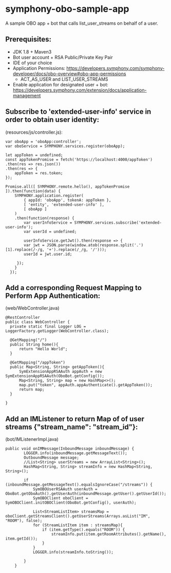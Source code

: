 # symphony-obo-sample-app
A sample OBO app + bot that calls list_user_streams on behalf of a user.

## Prerequisites:
* JDK 1.8 + Maven3
* Bot user account + RSA Public/Private Key Pair
* IDE of your choice
* Application Permissions: https://developers.symphony.com/symphony-developer/docs/obo-overview#obo-app-permissions 
    * ACT_AS_USER and LIST_USER_STREAMS
* Enable application for designated user + bot: https://developers.symphony.com/extension/docs/application-management

## Subscribe to 'extended-user-info' service in order to obtain user identity: 

(resources/js/controller.js):

```
var oboApp = 'oboApp:controller';
var oboService = SYMPHONY.services.register(oboApp);

let appToken = undefined;
const appTokenPromise = fetch('https://localhost:4000/appToken')
.then(res => res.json())
.then(res => {
    appToken = res.token;
});

Promise.all([ SYMPHONY.remote.hello(), appTokenPromise ]).then(function(data) {
    SYMPHONY.application.register(
        { appId: 'oboApp', tokenA: appToken },
        [ 'entity', 'extended-user-info' ],
        [ oboApp ]
    )
    .then(function(response) {
        var userInfoService = SYMPHONY.services.subscribe('extended-user-info');
        var userId = undefined;

        userInfoService.getJwt().then(response => {
        var jwt = JSON.parse(window.atob(response.split('.')[1].replace(/-/g, '+').replace(/_/g, '/')));
        userId = jwt.user.id;

     });
    }
  });
  ```
  ## Add a corresponding Request Mapping to Perform App Authentication: 
  
  (web/WebController.java)
  ```
  @RestController
  public class WebController {
    private static final Logger LOG = LoggerFactory.getLogger(WebController.class);

    @GetMapping("/")
    public String home(){
        return "Hello World";
    }

    @GetMapping("/appToken")
    public Map<String, String> getAppToken(){
        SymExtensionAppRSAAuth appAuth = new SymExtensionAppRSAAuth(OboBot.getConfig());
        Map<String, String> map = new HashMap<>();
        map.put("token", appAuth.appAuthenticate().getAppToken());
        return map;
    }

}
```

## Add an IMListener to return Map of of user streams {"stream_name": "stream_id"}: 

(bot/IMListenerImpl.java)

```
public void onIMMessage(InboundMessage inboundMessage) {
        LOGGER.info(inboundMessage.getMessageText());
        OutboundMessage message;
        //List<String> userStreams = new ArrayList<String>();
        HashMap<String, String> streamInfo = new HashMap<String, String>();

        if (inboundMessage.getMessageText().equalsIgnoreCase("/streams")) {
            SymOBOUserRSAAuth userAuth = OboBot.getOboAuth().getUserAuth(inboundMessage.getUser().getUserId());
            SymOBOClient oboClient = SymOBOClient.initOBOClient(OboBot.getConfig(), userAuth);

            List<StreamListItem> streamsMap = oboClient.getStreamsClient().getUserStreams(Arrays.asList("IM", "ROOM"), false);
            for (StreamListItem item : streamsMap){
                if (item.getType().equals("ROOM")) {
                    streamInfo.put(item.getRoomAttributes().getName(), item.getId());
                }
            }
            LOGGER.info(streamInfo.toString());

        }
    }
```
